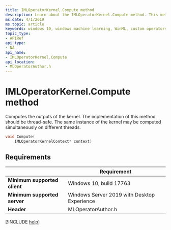 ```yaml
---
title: IMLOperatorKernel.Compute method
description: Learn about the IMLOperatorKernel.Compute method. This method computes the outputs of the kernel, and its implementation should be thread-safe.
ms.date: 4/1/2019
ms.topic: article
keywords: windows 10, windows machine learning, WinML, custom operators, Compute
topic_type:
- APIRef
api_type:
- NA
api_name:
- IMLOperatorKernel.Compute
api_location:
- MLOperatorAuthor.h
---
```


# IMLOperatorKernel.Compute method

Computes the outputs of the kernel. The implementation of this method should be thread-safe. The same instance of the kernel may be computed simultaneously on different threads.

```cpp
void Compute(
    IMLOperatorKernelContext* context)
```

## Requirements

| | Requirement |
|-|-|
| **Minimum supported client** | Windows 10, build 17763 |
| **Minimum supported server** | Windows Server 2019 with Desktop Experience |
| **Header** | MLOperatorAuthor.h |

[!INCLUDE [help](../../includes/get-help.md)]
